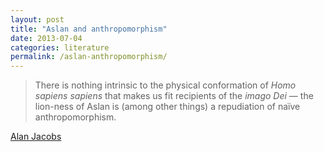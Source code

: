 ```yaml
---
layout: post
title: "Aslan and anthropomorphism"
date: 2013-07-04
categories: literature
permalink: /aslan-anthropomorphism/
---
```


> There is nothing intrinsic to the physical conformation of *Homo sapiens sapiens* that makes us fit recipients of the *imago Dei* — the lion-ness of Aslan is (among other things) a repudiation of naïve anthropomorphism.

[Alan Jacobs](http://www.theamericanconservative.com/jacobs/kenny-and-lewis/)